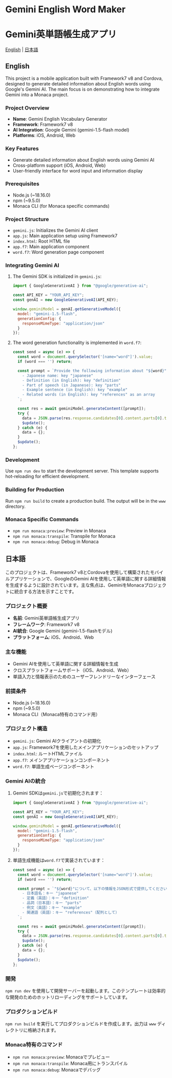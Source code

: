 # Gemini English Word Maker
# Gemini英単語帳生成アプリ

[English](#english) | [日本語](#japanese)

<a name="english"></a>
## English

This project is a mobile application built with Framework7 v8 and Cordova, designed to generate detailed information about English words using Google's Gemini AI. The main focus is on demonstrating how to integrate Gemini into a Monaca project.

### Project Overview

- **Name**: Gemini English Vocabulary Generator
- **Framework**: Framework7 v8
- **AI Integration**: Google Gemini (gemini-1.5-flash model)
- **Platforms**: iOS, Android, Web

### Key Features

- Generate detailed information about English words using Gemini AI
- Cross-platform support (iOS, Android, Web)
- User-friendly interface for word input and information display

### Prerequisites

- Node.js (~18.16.0)
- npm (~9.5.0)
- Monaca CLI (for Monaca specific commands)

### Project Structure

- `gemini.js`: Initializes the Gemini AI client
- `app.js`: Main application setup using Framework7
- `index.html`: Root HTML file
- `app.f7`: Main application component
- `word.f7`: Word generation page component

### Integrating Gemini AI

1. The Gemini SDK is initialized in `gemini.js`:
   ```javascript
   import { GoogleGenerativeAI } from "@google/generative-ai";

   const API_KEY = "YOUR_API_KEY";
   const genAI = new GoogleGenerativeAI(API_KEY);

   window.geminiModel = genAI.getGenerativeModel({
     model: "gemini-1.5-flash",
     generationConfig: {
       responseMimeType: "application/json"
     }
   });
   ```

2. The word generation functionality is implemented in `word.f7`:
   ```javascript
   const send = async (e) => {
     const word = document.querySelector('[name="word"]').value;
     if (word === '') return;

     const prompt = `Provide the following information about "${word}" in JSON format:
       - Japanese name: key "japanese"
       - Definition (in English): key "definition"
       - Part of speech (in Japanese): key "parts"
       - Example sentence (in English): key "example"
       - Related words (in English): key "references" as an array
     `;

     const res = await geminiModel.generateContent([prompt]);
     try {
       data = JSON.parse(res.response.candidates[0].content.parts[0].text);
       $update();
     } catch (e) {
       data = {};
     }
     $update();
   };
   ```

### Development

Use `npm run dev` to start the development server. This template supports hot-reloading for efficient development.

### Building for Production

Run `npm run build` to create a production build. The output will be in the `www` directory.

### Monaca Specific Commands

- `npm run monaca:preview`: Preview in Monaca
- `npm run monaca:transpile`: Transpile for Monaca
- `npm run monaca:debug`: Debug in Monaca

<a name="japanese"></a>
## 日本語

このプロジェクトは、Framework7 v8とCordovaを使用して構築されたモバイルアプリケーションで、GoogleのGemini AIを使用して英単語に関する詳細情報を生成するように設計されています。主な焦点は、GeminiをMonacaプロジェクトに統合する方法を示すことです。

### プロジェクト概要

- **名前**: Gemini英単語帳生成アプリ
- **フレームワーク**: Framework7 v8
- **AI統合**: Google Gemini (gemini-1.5-flashモデル)
- **プラットフォーム**: iOS、Android、Web

### 主な機能

- Gemini AIを使用して英単語に関する詳細情報を生成
- クロスプラットフォームサポート（iOS、Android、Web）
- 単語入力と情報表示のためのユーザーフレンドリーなインターフェース

### 前提条件

- Node.js (~18.16.0)
- npm (~9.5.0)
- Monaca CLI（Monaca特有のコマンド用）

### プロジェクト構造

- `gemini.js`: Gemini AIクライアントの初期化
- `app.js`: Framework7を使用したメインアプリケーションのセットアップ
- `index.html`: ルートHTMLファイル
- `app.f7`: メインアプリケーションコンポーネント
- `word.f7`: 単語生成ページコンポーネント

### Gemini AIの統合

1. Gemini SDKは`gemini.js`で初期化されます：
   ```javascript
   import { GoogleGenerativeAI } from "@google/generative-ai";

   const API_KEY = "YOUR_API_KEY";
   const genAI = new GoogleGenerativeAI(API_KEY);

   window.geminiModel = genAI.getGenerativeModel({
     model: "gemini-1.5-flash",
     generationConfig: {
       responseMimeType: "application/json"
     }
   });
   ```

2. 単語生成機能は`word.f7`で実装されています：
   ```javascript
   const send = async (e) => {
     const word = document.querySelector('[name="word"]').value;
     if (word === '') return;

     const prompt = `"${word}"について、以下の情報をJSON形式で提供してください：
       - 日本語名：キー "japanese"
       - 定義（英語）：キー "definition"
       - 品詞（日本語）：キー "parts"
       - 例文（英語）：キー "example"
       - 関連語（英語）：キー "references"（配列として）
     `;

     const res = await geminiModel.generateContent([prompt]);
     try {
       data = JSON.parse(res.response.candidates[0].content.parts[0].text);
       $update();
     } catch (e) {
       data = {};
     }
     $update();
   };
   ```

### 開発

`npm run dev` を使用して開発サーバーを起動します。このテンプレートは効率的な開発のためのホットリローディングをサポートしています。

### プロダクションビルド

`npm run build` を実行してプロダクションビルドを作成します。出力は `www` ディレクトリに格納されます。

### Monaca特有のコマンド

- `npm run monaca:preview`: Monacaでプレビュー
- `npm run monaca:transpile`: Monaca用にトランスパイル
- `npm run monaca:debug`: Monacaでデバッグ
